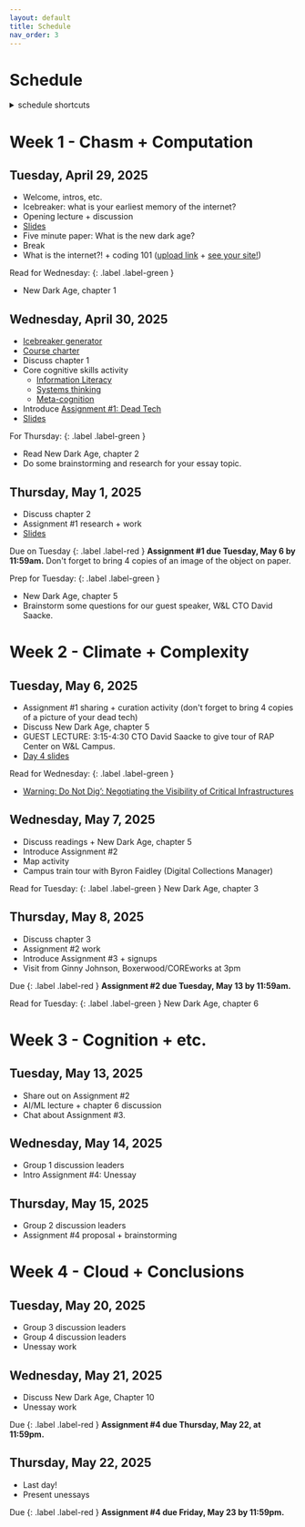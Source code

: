 ```yaml
---
layout: default
title: Schedule
nav_order: 3
---
```


# Schedule 

<details  markdown="block">
  <summary>
    schedule shortcuts
  </summary>
1. TOC
{:toc}
</details>


# Week 1 - Chasm + Computation

## Tuesday, April 29, 2025

* Welcome, intros, etc.
* Icebreaker: what is your earliest memory of the internet?
* Opening lecture + discussion
* [Slides](https://docs.google.com/presentation/d/1J_K-ssNfrsmNeFlQrAGwWrr4GaBy-hgtPFi6pYpxZIs/edit?usp=sharing)
* Five minute paper: What is the new dark age? 
* Break 
* What is the internet?! + coding 101 ([upload link](https://wlu.app.box.com/f/096d822840794c3aafd4521c7550d622) + [see your site!](https://mackenziekbrooks.info/dci271/))

Read for Wednesday:
{: .label .label-green }
* New Dark Age, chapter 1

## Wednesday, April 30, 2025

* [Icebreaker generator](https://mackenziekbrooks.github.io/icebreaker-generator/)
* [Course charter](https://wlu.box.com/s/7acleverb51qev3nw02sa0r1dlfh69ns)
* Discuss chapter 1
* Core cognitive skills activity
  * [Information Literacy](https://www.ala.org/acrl/standards/ilframework)
  * [Systems thinking](https://thesystemsthinker.com/wp-content/uploads/2016/03/Introduction-to-Systems-Thinking-IMS013Epk.pdf)
  * [Meta-cognition](https://www.cambridge.org/core/services/aop-cambridge-core/content/view/B670B062FF21016A7CFEB4EACB81D72C)
* Introduce [Assignment #1: Dead Tech](../../assignments/#assignment-1-dead-tech)
* [Slides](https://docs.google.com/presentation/d/1YboSw6w8kFNjRQSH8oaSgDfQ2v13ivFRVQJMczpUqIM/edit?usp=sharing)

For Thursday:
{: .label .label-green }

* Read New Dark Age, chapter 2
* Do some brainstorming and research for your essay topic. 


## Thursday, May 1, 2025

* Discuss chapter 2
* Assignment #1 research + work
* [Slides](https://docs.google.com/presentation/d/1npJ4cMfmcPvPyiPgfbvcWGiIlGaEiDDWcy7GRfRbrCA/edit?usp=sharing)

Due on Tuesday
{: .label .label-red } 
**Assignment #1 due Tuesday, May 6 by 11:59am.** Don't forget to bring 4 copies of an image of the object on paper. 

Prep for Tuesday:
{: .label .label-green }
* New Dark Age, chapter 5
* Brainstorm some questions for our guest speaker, W&L CTO David Saacke.

# Week 2 - Climate + Complexity

## Tuesday, May 6, 2025
* Assignment #1 sharing + curation activity (don't forget to bring 4 copies of a picture of your dead tech)
* Discuss New Dark Age, chapter 5
* GUEST LECTURE: 3:15-4:30 CTO David Saacke to give tour of RAP Center on W&L Campus. 
* [Day 4 slides](https://docs.google.com/presentation/d/1c4-4-vjHlpr_MHFxV_CEnhJFWypiUDzqiw3RjkONWX8/edit?usp=sharing)

Read for Wednesday:
{: .label .label-green }
* [Warning: Do Not Dig’: Negotiating the Visibility of Critical Infrastructures](https://journals.sagepub.com/doi/10.1177/1470412911430465)

## Wednesday, May 7, 2025

* Discuss readings + New Dark Age, chapter 5
* Introduce Assignment #2
* Map activity 
* Campus train tour with Byron Faidley (Digital Collections Manager) 

Read for Tuesday:
{: .label .label-green }
New Dark Age, chapter 3

## Thursday, May 8, 2025

* Discuss chapter 3
* Assignment #2 work 
* Introduce Assignment #3 + signups 
* Visit from Ginny Johnson, Boxerwood/COREworks at 3pm

Due
{: .label .label-red } 
**Assignment #2 due Tuesday, May 13 by 11:59am.**

Read for Tuesday:
{: .label .label-green }
New Dark Age, chapter 6

# Week 3 - Cognition + etc.

## Tuesday, May 13, 2025

* Share out on Assignment #2
* AI/ML lecture + chapter 6 discussion
* Chat about Assignment #3. 

## Wednesday, May 14, 2025

* Group 1 discussion leaders
* Intro Assignment #4: Unessay

## Thursday, May 15, 2025

* Group 2 discussion leaders
* Assignment #4 proposal + brainstorming

# Week 4 - Cloud + Conclusions

## Tuesday, May 20, 2025

* Group 3 discussion leaders 
* Group 4 discussion leaders
* Unessay work 

## Wednesday, May 21, 2025

* Discuss New Dark Age, Chapter 10 
* Unessay work 

Due
{: .label .label-red } 
**Assignment #4 due Thursday, May 22, at 11:59pm.**

## Thursday, May 22, 2025

* Last day!
* Present unessays 

Due
{: .label .label-red } 
**Assignment #4 due Friday, May 23 by 11:59pm.**





